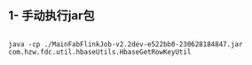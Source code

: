 ## 1- 手动执行jar包

``` shell

java -cp ./MainFabFlinkJob-v2.2dev-e522bb0-230628184847.jar com.hzw.fdc.util.hbaseUtils.HbaseGetRowKeyUtil
```

